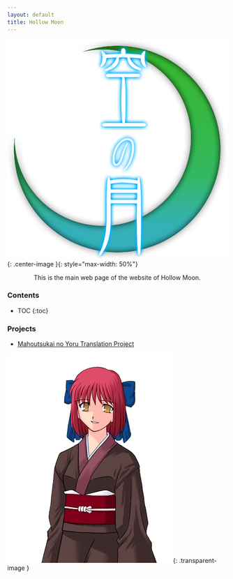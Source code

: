```yaml
---
layout: default
title: Hollow Moon
---
```


![hollow moon logo](./resources/hma_logo.png){: .center-image }{: style="max-width: 50%"}
<div align="center">This is the main web page of the website of Hollow Moon.</div>

### Contents
* TOC
{:toc}

### Projects
* [Mahoutsukai no Yoru Translation Project](wohn-tl/) 

![kohaku cute](./resources/koha_t19.png){: .transparent-image }